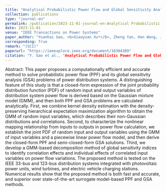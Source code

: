 ```yaml
---
title: "Analytical Probabilistic Power Flow and Global Sensitivity Analysis of Distribution Systems Based on Gaussian Mixture Model of Input-Output Variables"
collection: publications
type: "journal-en"
permalink: /publication/2023-11-01-journal-en-Analytical Probabilistic Power Flow and Global Sensitivity Analysis of Distribution Systems Based on Gaussian Mixture Model of Input-Output Variables
date: 2023-11-01
venue: "IEEE Transactions on Power Systems"
paper_author: "Yuanhai Gao, <b>Xiaoyuan Xu*</b>, Zheng Yan, Han Wang, Jian Ping, Bo Yang, Xinping Guan"
corresponding: True
remark: "(SCI)"
paperurl: "https://ieeexplore.ieee.org/document/10304309"
citation: "Y. Gao et al., "Analytical Probabilistic Power Flow and Global Sensitivity Analysis of Distribution Systems Based on Gaussian Mixture Model of Input-Output Variables," <i>IEEE Transactions on Power Systems</i>, vol. 39, no. 3, pp. 5283-5296, May 2024.'
---
```


Abstract:
This paper proposes a computationally efficient and accurate method to solve probabilistic power flow (PPF) and its global sensitivity analysis (GSA) problems of power distribution systems. A distinguishing feature of this study is that a closed-form expression of the joint probability distribution function (PDF) of random input and output variables of distribution system power flow is derived based on the Gaussian mixture model (GMM), and then both PPF and GSA problems are calculated analytically. First, we combine kernel density estimation with the density-preserving hierarchical expectation maximization algorithm to obtain the GMM of random input variables, which describes their non-Gaussian distributions and correlations. Second, to characterize the nonlinear mapping relationship from inputs to outputs in power flow calculation, we establish the joint PDF of random input and output variables using the GMM of input variables and a piecewise linear power flow model, and then derive the closed-form PPF and semi-closed-form GSA solutions. Third, we develop a GMM-based decomposition method of global sensitivity indices to identify correlation effects and individual effects of correlated input variables on power flow variations. The proposed method is tested on the IEEE 33-bus and 123-bus distribution systems integrated with photovoltaic power units, wind turbines, and electric vehicle charging stations. Numerical results show that the proposed method is both fast and accurate, and superior over state-of-the-art surrogate model-based PPF and GSA methods.